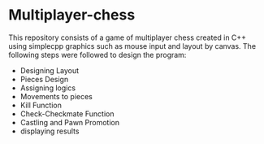 # Multiplayer-chess
This repository consists of a game of multiplayer chess created in C++ using simplecpp graphics such as mouse input and layout by canvas. 
The following steps were followed to design the program:
- Designing Layout
- Pieces Design
- Assigning logics
- Movements to pieces
- Kill Function
- Check-Checkmate Function
- Castling and Pawn Promotion
- displaying results

